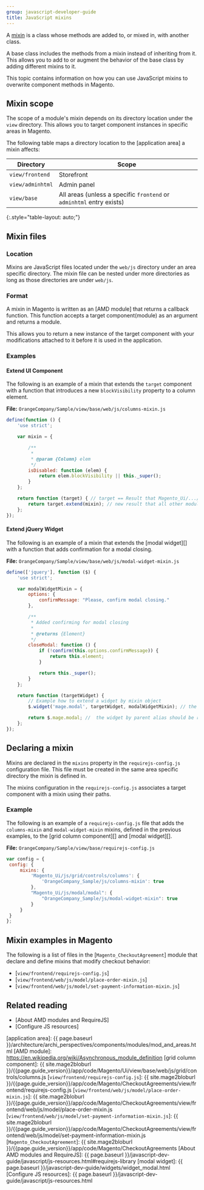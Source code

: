 ```yaml
---
group: javascript-developer-guide
title: JavaScript mixins
---
```


A [mixin] is a class whose methods are added to, or mixed in, with another class.

A base class includes the methods from a mixin instead of inheriting from it.
This allows you to add to or augment the behavior of the base class by adding different mixins to it.

This topic contains information on how you can use JavaScript mixins to overwrite component methods in Magento.

## Mixin scope

The scope of a module's mixin depends on its directory location under the `view` directory.
This allows you to target component instances in specific areas in Magento.

The following table maps a directory location to the [application area] a mixin affects:

| Directory        | Scope                                                                |
| ---------------- | -------------------------------------------------------------------- |
| `view/frontend`  | Storefront                                                           |
| `view/adminhtml` | Admin panel                                                          |
| `view/base`      | All areas (unless a specific `frontend` or `adminhtml` entry exists) |
{:.style="table-layout: auto;"}

## Mixin files

### Location

Mixins are JavaScript files located under the `web/js` directory under an area specific directory. 
The mixin file can be nested under more directories as long as those directories are under `web/js`.

### Format

A mixin in Magento is written as an [AMD module] that returns a callback function.
This function accepts a target component(module) as an argument and returns a module.

This allows you to return a new instance of the target component with your modifications attached to it before it is used in the application.

### Examples

#### Extend UI Component

The following is an example of a mixin that extends the `target` component with a function that introduces a new `blockVisibility` property to a column element.

**File:** `OrangeCompany/Sample/view/base/web/js/columns-mixin.js`

```javascript
define(function () {
    'use strict';

    var mixin = {

        /**
         *
         * @param {Column} elem
         */
        isDisabled: function (elem) {
            return elem.blockVisibility || this._super();
        }
    };

    return function (target) { // target == Result that Magento_Ui/.../columns returns.
        return target.extend(mixin); // new result that all other modules receive
    };
});
```

#### Extend jQuery Widget

The following is an example of a mixin that extends the [modal widget][] with a function that adds confirmation for a modal closing.

**File:** `OrangeCompany/Sample/view/base/web/js/modal-widget-mixin.js`

```javascript
define(['jquery'], function ($) {
    'use strict';

    var modalWidgetMixin = {
        options: {
            confirmMessage: "Please, confirm modal closing."
        },

        /**
         * Added confirming for modal closing 
         *
         * @returns {Element}
         */
        closeModal: function () {
            if (!confirm(this.options.confirmMessage)) {
                return this.element;
            }

            return this._super();
        }
    };

    return function (targetWidget) {
        // Example how to extend a widget by mixin object
        $.widget('mage.modal', targetWidget, modalWidgetMixin); // the widget alias should be like for the target widget

        return $.mage.modal; //  the widget by parent alias should be returned
    };
});
```

## Declaring a mixin

Mixins are declared in the `mixins` property in the `requirejs-config.js` configuration file.
This file must be created in the same area specific directory the mixin is defined in.

The mixins configuration in the `requirejs-config.js` associates a target component with a mixin using their paths.

### Example

The following is an example of a `requirejs-config.js` file that adds the `columns-mixin` and `modal-widget-mixin` mixins, defined in the previous examples, to the [grid column component][] and [modal widget][].

**File:** `OrangeCompany/Sample/view/base/requirejs-config.js`

```javascript
var config = {
 config: {
     mixins: {
         'Magento_Ui/js/grid/controls/columns': {
             'OrangeCompany_Sample/js/columns-mixin': true
         },
         "Magento_Ui/js/modal/modal": {
             "OrangeCompany_Sample/js/modal-widget-mixin": true
         }
     }
 }
};
```

## Mixin examples in Magento

The following is a list of files in the [`Magento_CheckoutAgreement`] module that declare and define mixins that modify checkout behavior:

* [`view/frontend/requirejs-config.js`]
* [`view/frontend/web/js/model/place-order-mixin.js`]
* [`view/frontend/web/js/model/set-payment-information-mixin.js`]

## Related reading

* [About AMD modules and RequireJS]
* [Configure JS resources]

[mixin]: https://en.wikipedia.org/wiki/Mixin
[application area]: {{ page.baseurl }}/architecture/archi_perspectives/components/modules/mod_and_areas.html
[AMD module]: https://en.wikipedia.org/wiki/Asynchronous_module_definition
[grid column component]: {{ site.mage2bloburl }}/{{page.guide_version}}/app/code/Magento/Ui/view/base/web/js/grid/controls/columns.js
[`view/frontend/requirejs-config.js`]: {{ site.mage2bloburl }}/{{page.guide_version}}/app/code/Magento/CheckoutAgreements/view/frontend/requirejs-config.js
[`view/frontend/web/js/model/place-order-mixin.js`]: {{ site.mage2bloburl }}/{{page.guide_version}}/app/code/Magento/CheckoutAgreements/view/frontend/web/js/model/place-order-mixin.js
[`view/frontend/web/js/model/set-payment-information-mixin.js`]: {{ site.mage2bloburl }}/{{page.guide_version}}/app/code/Magento/CheckoutAgreements/view/frontend/web/js/model/set-payment-information-mixin.js
[`Magento_CheckoutAgreement`]: {{ site.mage2bloburl }}/{{page.guide_version}}/app/code/Magento/CheckoutAgreements
[About AMD modules and RequireJS]: {{ page.baseurl }}/javascript-dev-guide/javascript/js-resources.html#requirejs-library
[modal widget]: {{ page.baseurl }}/javascript-dev-guide/widgets/widget_modal.html
[Configure JS resources]: {{ page.baseurl }}/javascript-dev-guide/javascript/js-resources.html

